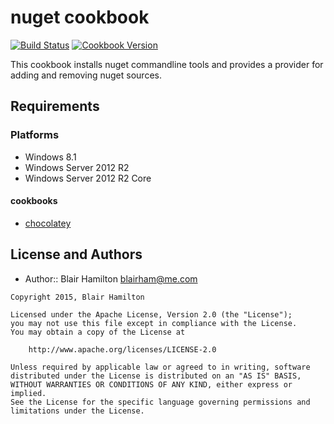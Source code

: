 # nuget cookbook

[![Build Status](https://travis-ci.org/blairham/nuget-cookbook.svg?branch=master)](http://travis-ci.org/blairham/nuget-cookbook) [![Cookbook Version](https://img.shields.io/cookbook/v/nuget.svg)](https://supermarket.chef.io/cookbooks/nuget)

This cookbook installs nuget commandline tools and provides a provider for adding
and removing nuget sources.

## Requirements

### Platforms

* Windows 8.1
* Windows Server 2012 R2
* Windows Server 2012 R2 Core

#### cookbooks

* [chocolatey][0]

## License and Authors

* Author:: Blair Hamilton <blairham@me.com>

```text
Copyright 2015, Blair Hamilton

Licensed under the Apache License, Version 2.0 (the "License");
you may not use this file except in compliance with the License.
You may obtain a copy of the License at

    http://www.apache.org/licenses/LICENSE-2.0

Unless required by applicable law or agreed to in writing, software
distributed under the License is distributed on an "AS IS" BASIS,
WITHOUT WARRANTIES OR CONDITIONS OF ANY KIND, either express or implied.
See the License for the specific language governing permissions and
limitations under the License.
```

[0]: https://github.com/chocolatey/chocolatey-cookbook
